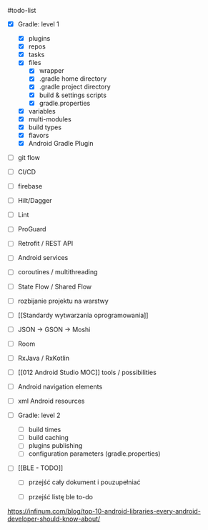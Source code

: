 #todo-list 

- [x] Gradle: level 1
	- [x] plugins
	- [x] repos
	- [x] tasks
	- [x] files
		- [x] wrapper
		- [x] .gradle home directory
		- [x] .gradle project directory
		- [x] build & settings scripts
		- [x] gradle.properties
	- [x] variables
	- [x] multi-modules
	- [x] build types
	- [x] flavors
	- [x] Android Gradle Plugin
- [ ] git flow
- [ ] CI/CD
- [ ] firebase
- [ ] Hilt/Dagger
- [ ] Lint
- [ ] ProGuard
- [ ] Retrofit / REST API
- [ ] Android services

- [ ] coroutines / multithreading
- [ ] State Flow / Shared Flow
- [ ] rozbijanie projektu na warstwy
- [ ] [[Standardy wytwarzania oprogramowania]]
- [ ] JSON -> GSON -> Moshi
- [ ] Room
- [ ] RxJava / RxKotlin

- [ ] [[012 Android Studio MOC]] tools / possibilities
- [ ] Android navigation elements
- [ ] xml Android resources
- [ ] Gradle: level 2
	- [ ] build times
	- [ ] build caching
	- [ ] plugins publishing
	- [ ] configuration parameters (gradle.properties)

- [ ] [[BLE - TODO]]
	- [ ] przejść cały dokument i pouzupełniać
	- [ ] przejść listę ble to-do


https://infinum.com/blog/top-10-android-libraries-every-android-developer-should-know-about/